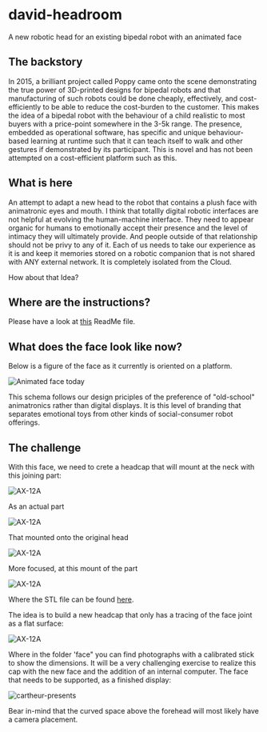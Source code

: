# david-headroom
A new robotic head for an existing bipedal robot with an animated face

## The backstory

In 2015, a brilliant project called Poppy came onto the scene demonstrating the true power of 3D-printed designs for bipedal robots and that manufacturing of such robots could be done cheaply, effectively, and cost-efficiently to be able to reduce the cost-burden to the customer. This makes the idea of a bipedal robot with the behaviour of a child realistic to most buyers with a price-point somewhere in the 3-5k range. The presence, embedded as operational software, has specific and unique behaviour-based learning at runtime such that it can teach itself to walk and other gestures if demonstrated by its participant. This is novel and has not been attempted on a cost-efficient platform such as this.

## What is here

An attempt to adapt a new head to the robot that contains a plush face with animatronic eyes and mouth. I think that totallly digital robotic interfaces are not helpful at evolving the human-machine interface. They need to appear organic for humans to emotionally accept their presence and the level of intimacy they will ultimately provide. And people outside of that relationship should not be privy to any of it. Each of us needs to take our experience as it is and keep it memories stored on a robotic companion that is not shared with ANY external network. It is completely isolated from the Cloud.

How about that Idea?

## Where are the instructions?

Please have a look at [this](/TaskReadMe.md) ReadMe file.

## What does the face look like now?

Below is a figure of the face as it currently is oriented on a platform.

![Animated face today](/face/animated-face.jpg "Necessary-face")

This schema follows our design priciples of the preference of "old-school" animatronics rather than digital displays. It is this level of branding that separates emotional toys from other kinds of social-consumer robot offerings.

## The challenge

With this face, we need to crete a headcap that will mount at the neck with this joining part:

![AX-12A](/neck/AX-12A-SW-partial.jpg "Neck motor")

As an actual part

![AX-12A](/neck/AX-12A-real.jpg "Neck motor")

That mounted onto the original head

![AX-12A](/head/old-head.png "Neck motor")

More focused, at this mount of the part

![AX-12A](/mount/original-neck-mount.png "Neck motor")

Where the STL file can be found [here](/neck/old-head-neck-mount.stl).

The idea is to build a new headcap that only has a tracing of the face joint as a flat surface:

![AX-12A](/face/faceplate-scan.jpg "Faceplate scan")

Where in the folder 'face" you can find photographs with a calibrated stick to show the dimensions. It will be a very challenging exercise to realize this cap with the new face and the addition of an internal computer. The face that needs to be supported, as a finished display:

![cartheur-presents](/face/face-mock.jpg "mock face")

Bear in-mind that the curved space above the forehead will most likely have a camera placement.
